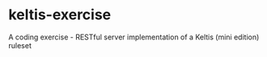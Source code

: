 keltis-exercise
===============

A coding exercise - RESTful server implementation of a Keltis (mini edition) ruleset